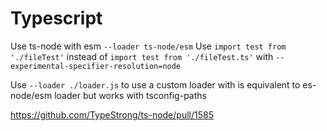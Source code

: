 # Typescript

Use ts-node with esm `--loader ts-node/esm`
Use `import test from './fileTest'` instead of `import test from './fileTest.ts'` with `--experimental-specifier-resolution=node`

Use `--loader ./loader.js` to use a custom loader with is equivalent to es-node/esm loader but works with tsconfig-paths

https://github.com/TypeStrong/ts-node/pull/1585